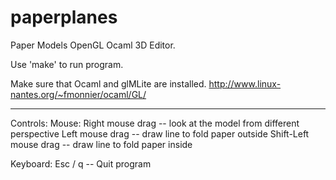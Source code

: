 paperplanes
===========

Paper Models OpenGL Ocaml 3D Editor.

Use 'make' to run program.


Make sure that Ocaml and glMLite are installed.
http://www.linux-nantes.org/~fmonnier/ocaml/GL/

-----------
Controls:
Mouse:
	Right mouse drag -- look at the model from different perspective
	Left mouse drag -- draw line to fold paper outside
	Shift-Left mouse drag -- draw line to fold paper inside
	
Keyboard:
	Esc / q -- Quit program
